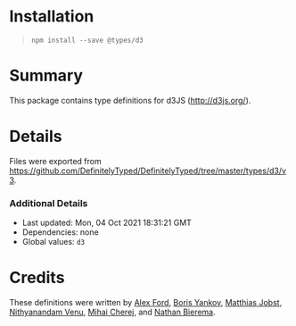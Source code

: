 # Installation
> `npm install --save @types/d3`

# Summary
This package contains type definitions for d3JS (http://d3js.org/).

# Details
Files were exported from https://github.com/DefinitelyTyped/DefinitelyTyped/tree/master/types/d3/v3.

### Additional Details
 * Last updated: Mon, 04 Oct 2021 18:31:21 GMT
 * Dependencies: none
 * Global values: `d3`

# Credits
These definitions were written by [Alex Ford](https://github.com/gustavderdrache), [Boris Yankov](https://github.com/borisyankov), [Matthias Jobst](https://github.com/MatthiasJobst), [Nithyanandam Venu](https://github.com/vbinithyanandamv), [Mihai Cherej](https://github.com/cronco), and [Nathan Bierema](https://github.com/Methuselah96).
